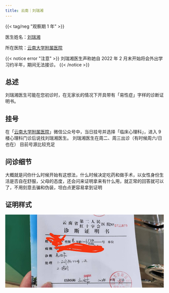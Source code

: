 ```yaml
---
title: 云南｜刘瑞湘
---
```


{{< tag/neg "观察期 1 年" >}}

医生姓名：[刘瑞湘](https://www.haodf.com/doctor/9032033119.html)

所在医院：[云南大学附属医院](https://amap.com/place/B036702BB0)

{{< notice error "注意" >}}
刘瑞湘医生声称她自 2022 年 2 月末开始将会外出学习约半年，期间无法接诊。
{{< /notice >}}

## 总述

刘瑞湘医生可能在您初诊时，在无家长的情况下开具带有「易性症」字样的诊断证明书。

## 挂号

在「[云南大学附属医院](weixin://yns2yy)」微信公众号中，当日挂号并选择「临床心理科」，进入 9 楼心理科门诊后说找刘瑞湘医生。
刘瑞湘医生在周二、周三出诊（有时候周六/日也在）
目前号源比较充足

## 问诊细节

大概就是问你什么时候开始有这想法，什么时候决定吃药和做手术，以女性身份生活是否自在舒服，父母的态度，还会问来证明拿来有什么用，就正常的回答就可以了，不用刻意去骗和伪装，坦白点更容易拿到证明

## 证明样式

![证明](proof.jpg)
